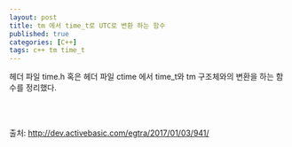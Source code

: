 ```yaml
---
layout: post
title: tm 에서 time_t로 UTC로 변환 하는 함수
published: true
categories: [C++]
tags: c++ tm time_t
---
```

헤더 파일 time.h 혹은 헤더 파일 ctime 에서 time_t와 tm 구조체와의 변환을 하는 함수를 정리했다.





<br>  
<br>  


출처: http://dev.activebasic.com/egtra/2017/01/03/941/
